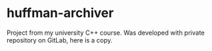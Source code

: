 # huffman-archiver

Project from my university C++ course. Was developed with private repository on GitLab, here is a copy.
